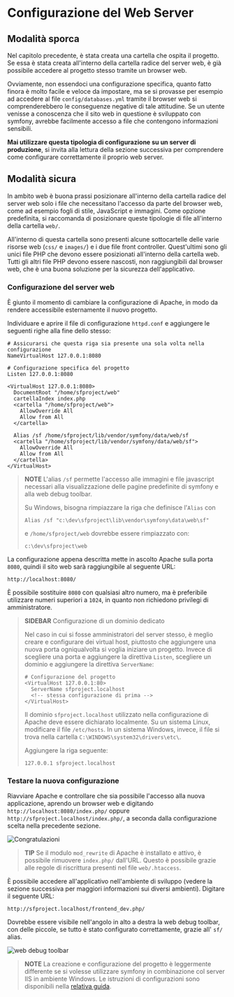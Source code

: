 Configurazione del Web Server
=============================

Modalità sporca
---------------

Nel capitolo precedente, è stata creata una cartella che ospita il progetto.
Se essa è stata creata all'interno della cartella radice del server web,
è già possibile accedere al progetto stesso tramite un browser web.

Ovviamente, non essendoci una configurazione specifica, quanto fatto finora è molto facile 
e veloce da impostare, ma se si provasse per esempio ad accedere al file `config/databases.yml` 
tramite il browser web si comprenderebbero le conseguenze negative di tale attitudine.
Se un utente venisse a conoscenza che il sito web in questione è sviluppato 
con symfony, avrebbe facilmente accesso a file che contengono informazioni sensibili.

**Mai utilizzare questa tipologia di configurazione su un server di produzione**,
si invita alla lettura della sezione successiva per comprendere come configurare
correttamente il proprio web server. 

Modalità sicura
----------------

In ambito web è buona prassi posizionare all'interno della cartella radice del
server web solo i file che necessitano l'accesso da parte del browser web, come
ad esempio fogli di stile, JavaScript e immagini.
Come opzione predefinita, si raccomanda di posizionare queste tipologie di file all'interno
della cartella `web/`.

All'interno di questa cartella sono presenti alcune sottocartelle delle varie 
risorse web (`css/` e `images/`) e i due file front controller.
Quest'ultimi sono gli unici file PHP che devono essere posizionati all'interno 
della cartella web. Tutti gli altri file PHP devono essere nascosti, non raggiungibili
dal browser web, che è una buona soluzione per la sicurezza dell'applicativo.

### Configurazione del server web

È giunto il momento di cambiare la configurazione di Apache, in modo
da rendere accessibile esternamente il nuovo progetto.

Individuare e aprire il file di configurazione `httpd.conf` e aggiungere le seguenti
righe alla fine dello stesso:

    # Assicurarsi che questa riga sia presente una sola volta nella configurazione
    NameVirtualHost 127.0.0.1:8080

    # Configurazione specifica del progetto
    Listen 127.0.0.1:8080

    <VirtualHost 127.0.0.1:8080>
      DocumentRoot "/home/sfproject/web"
      cartellaIndex index.php
      <cartella "/home/sfproject/web">
        AllowOverride All
        Allow from All
      </cartella>

      Alias /sf /home/sfproject/lib/vendor/symfony/data/web/sf
      <cartella "/home/sfproject/lib/vendor/symfony/data/web/sf">
        AllowOverride All
        Allow from All
      </cartella>
    </VirtualHost>


>**NOTE**
>L'alias `/sf` permette l'accesso alle immagini e file javascript necessari
>alla visualizzazione delle pagine predefinite di symfony e alla web debug toolbar.
>
>Su Windows, bisogna rimpiazzare la riga che definisce l'`Alias` con
>
>     Alias /sf "c:\dev\sfproject\lib\vendor\symfony\data\web\sf"
>
>e `/home/sfproject/web` dovrebbe essere rimpiazzato con:
>
>     c:\dev\sfproject\web

La configurazione appena descritta mette in ascolto Apache sulla porta `8080`,
quindi il sito web sarà raggiungibile al seguente URL:

    http://localhost:8080/

È possibile sostituire `8080` con qualsiasi altro numero, ma è preferibile utilizzare
numeri superiori a `1024`, in quanto non richiedono privilegi di amministratore.

>**SIDEBAR**
>Configurazione di un dominio dedicato
>
>Nel caso in cui si fosse amministratori del server stesso, è meglio 
>creare e configurare dei virtual host, piuttosto che aggiungere una nuova porta 
>ogniqualvolta si voglia iniziare un progetto. Invece di scegliere una porta e
>aggiungere la direttiva `Listen`, scegliere un dominio e aggiungere la direttiva
>`ServerName`:
>
>     # Configurazione del progetto
>     <VirtualHost 127.0.0.1:80>
>       ServerName sfproject.localhost
>       <!-- stessa configurazione di prima -->
>     </VirtualHost>
>
>Il dominio `sfproject.localhost` utilizzato nella configurazione di Apache
>deve essere dichiarato localmente. Su un sistema Linux, modificare il file `/etc/hosts`.
>In un sistema Windows, invece, il file si trova nella cartella `C:\WINDOWS\system32\drivers\etc\`.
>
>Aggiungere la riga seguente:
>
>     127.0.0.1 sfproject.localhost

### Testare la nuova configurazione 

Riavviare Apache e controllare che sia possibile l'accesso alla nuova applicazione,
aprendo un browser web e digitando `http://localhost:8080/index.php/` oppure
`http://sfproject.localhost/index.php/`, a seconda dalla configurazione scelta
nella precedente sezione.

![Congratulazioni](http://www.symfony-project.org/images/jobeet/1_2/01/congratulations.png)

>**TIP**
>Se il modulo `mod_rewrite` di Apache è installato e attivo, è possibile rimuovere
>`index.php/` dall'URL. Questo è possibile grazie alle regole di riscrittura presenti nel file
>`web/.htaccess`.

È possibile accedere all'applicativo nell'ambiente di sviluppo (vedere la 
sezione successiva per maggiori informazioni sui diversi ambienti). Digitare il
seguente URL:

    http://sfproject.localhost/frontend_dev.php/

Dovrebbe essere visibile nell'angolo in alto a destra la web debug toolbar, con 
delle piccole, se tutto è stato configurato correttamente,
grazie all' `sf/` alias.

![web debug toolbar](http://www.symfony-project.org/images/jobeet/1_2/01/web_debug_toolbar.png)

>**NOTE**
>La creazione e configurazione del progetto è leggermente differente se si volesse
>utilizzare symfony in combinazione col server IIS in ambiente Windows.
>Le istruzioni di configurazioni sono disponibili nella 
>[relativa guida](http://www.symfony-project.com/cookbook/1_0/web_server_iis).
